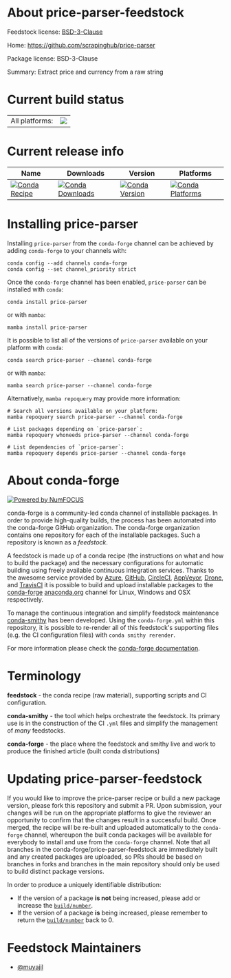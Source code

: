 About price-parser-feedstock
============================

Feedstock license: [BSD-3-Clause](https://github.com/conda-forge/price-parser-feedstock/blob/main/LICENSE.txt)

Home: https://github.com/scrapinghub/price-parser

Package license: BSD-3-Clause

Summary: Extract price and currency from a raw string

Current build status
====================


<table><tr><td>All platforms:</td>
    <td>
      <a href="https://dev.azure.com/conda-forge/feedstock-builds/_build/latest?definitionId=22402&branchName=main">
        <img src="https://dev.azure.com/conda-forge/feedstock-builds/_apis/build/status/price-parser-feedstock?branchName=main">
      </a>
    </td>
  </tr>
</table>

Current release info
====================

| Name | Downloads | Version | Platforms |
| --- | --- | --- | --- |
| [![Conda Recipe](https://img.shields.io/badge/recipe-price--parser-green.svg)](https://anaconda.org/conda-forge/price-parser) | [![Conda Downloads](https://img.shields.io/conda/dn/conda-forge/price-parser.svg)](https://anaconda.org/conda-forge/price-parser) | [![Conda Version](https://img.shields.io/conda/vn/conda-forge/price-parser.svg)](https://anaconda.org/conda-forge/price-parser) | [![Conda Platforms](https://img.shields.io/conda/pn/conda-forge/price-parser.svg)](https://anaconda.org/conda-forge/price-parser) |

Installing price-parser
=======================

Installing `price-parser` from the `conda-forge` channel can be achieved by adding `conda-forge` to your channels with:

```
conda config --add channels conda-forge
conda config --set channel_priority strict
```

Once the `conda-forge` channel has been enabled, `price-parser` can be installed with `conda`:

```
conda install price-parser
```

or with `mamba`:

```
mamba install price-parser
```

It is possible to list all of the versions of `price-parser` available on your platform with `conda`:

```
conda search price-parser --channel conda-forge
```

or with `mamba`:

```
mamba search price-parser --channel conda-forge
```

Alternatively, `mamba repoquery` may provide more information:

```
# Search all versions available on your platform:
mamba repoquery search price-parser --channel conda-forge

# List packages depending on `price-parser`:
mamba repoquery whoneeds price-parser --channel conda-forge

# List dependencies of `price-parser`:
mamba repoquery depends price-parser --channel conda-forge
```


About conda-forge
=================

[![Powered by
NumFOCUS](https://img.shields.io/badge/powered%20by-NumFOCUS-orange.svg?style=flat&colorA=E1523D&colorB=007D8A)](https://numfocus.org)

conda-forge is a community-led conda channel of installable packages.
In order to provide high-quality builds, the process has been automated into the
conda-forge GitHub organization. The conda-forge organization contains one repository
for each of the installable packages. Such a repository is known as a *feedstock*.

A feedstock is made up of a conda recipe (the instructions on what and how to build
the package) and the necessary configurations for automatic building using freely
available continuous integration services. Thanks to the awesome service provided by
[Azure](https://azure.microsoft.com/en-us/services/devops/), [GitHub](https://github.com/),
[CircleCI](https://circleci.com/), [AppVeyor](https://www.appveyor.com/),
[Drone](https://cloud.drone.io/welcome), and [TravisCI](https://travis-ci.com/)
it is possible to build and upload installable packages to the
[conda-forge](https://anaconda.org/conda-forge) [anaconda.org](https://anaconda.org/)
channel for Linux, Windows and OSX respectively.

To manage the continuous integration and simplify feedstock maintenance
[conda-smithy](https://github.com/conda-forge/conda-smithy) has been developed.
Using the ``conda-forge.yml`` within this repository, it is possible to re-render all of
this feedstock's supporting files (e.g. the CI configuration files) with ``conda smithy rerender``.

For more information please check the [conda-forge documentation](https://conda-forge.org/docs/).

Terminology
===========

**feedstock** - the conda recipe (raw material), supporting scripts and CI configuration.

**conda-smithy** - the tool which helps orchestrate the feedstock.
                   Its primary use is in the construction of the CI ``.yml`` files
                   and simplify the management of *many* feedstocks.

**conda-forge** - the place where the feedstock and smithy live and work to
                  produce the finished article (built conda distributions)


Updating price-parser-feedstock
===============================

If you would like to improve the price-parser recipe or build a new
package version, please fork this repository and submit a PR. Upon submission,
your changes will be run on the appropriate platforms to give the reviewer an
opportunity to confirm that the changes result in a successful build. Once
merged, the recipe will be re-built and uploaded automatically to the
`conda-forge` channel, whereupon the built conda packages will be available for
everybody to install and use from the `conda-forge` channel.
Note that all branches in the conda-forge/price-parser-feedstock are
immediately built and any created packages are uploaded, so PRs should be based
on branches in forks and branches in the main repository should only be used to
build distinct package versions.

In order to produce a uniquely identifiable distribution:
 * If the version of a package **is not** being increased, please add or increase
   the [``build/number``](https://docs.conda.io/projects/conda-build/en/latest/resources/define-metadata.html#build-number-and-string).
 * If the version of a package **is** being increased, please remember to return
   the [``build/number``](https://docs.conda.io/projects/conda-build/en/latest/resources/define-metadata.html#build-number-and-string)
   back to 0.

Feedstock Maintainers
=====================

* [@muyajil](https://github.com/muyajil/)

